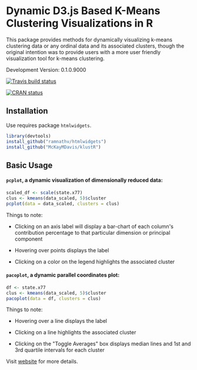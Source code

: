 # Dynamic D3.js Based K-Means Clustering Visualizations in R

This package provides methods for dynamically visualizing k-means clustering data or any ordinal data and its associated clusters, though the original intention was to provide users with a more user friendly visualization tool for k-means clustering.

Development Version: 0.1.0.9000

<!-- badges: start -->
[![Travis build status](https://travis-ci.org/McKayMDavis/klustR.svg?branch=master)](https://travis-ci.org/McKayMDavis/klustR)

[![CRAN status](http://www.r-pkg.org/badges/version/klustR)](https://cran.r-project.org/package=klustR)
<!-- badges: end -->

## Installation

Use requires package `htmlwidgets`.

```R
library(devtools)
install_github("ramnathv/htmlwidgets")
install_github("McKayMDavis/klustR")
```

## Basic Usage

#### `pcplot`, a dynamic visualization of dimensionally reduced data:

```R
scaled_df <- scale(state.x77)
clus <- kmeans(data_scaled, 5)$cluster
pcplot(data = data_scaled, clusters = clus)
```

Things to note:

* Clicking on an axis label will display a bar-chart of each column's contribution percentage to that particular dimension or principal component

* Hovering over points displays the label

* Clicking on a color on the legend highlights the associated cluster

#### `pacoplot`, a dynamic parallel coordinates plot:

```R
df <- state.x77
clus <- kmeans(data_scaled, 5)$cluster
pacoplot(data = df, clusters = clus)
```

Things to note:

* Hovering over a line displays the label

* Clicking on a line highlights the associated cluster

* Clicking on the "Toggle Averages" box displays median lines and 1st and 3rd quartile intervals for each cluster


Visit [website](https://mckaymdavis.github.io/klustR/) for more details.
